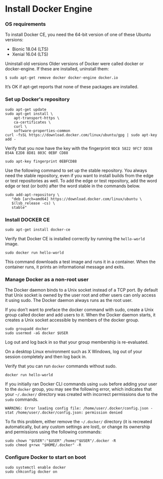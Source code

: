 # Install Docker Engine

### OS requirements
To install Docker CE, you need the 64-bit version of one of these Ubuntu versions:

- Bionic 18.04 (LTS)
- Xenial 16.04 (LTS)

Uninstall old versions
Older versions of Docker were called docker or docker-engine. If these are installed, uninstall them:

```
$ sudo apt-get remove docker docker-engine docker.io
```

It’s OK if apt-get reports that none of these packages are installed.

### Set up Docker's repository

```
sudo apt-get update
sudo apt-get install \
    apt-transport-https \
    ca-certificates \
    curl \
    software-properties-common
curl -fsSL https://download.docker.com/linux/ubuntu/gpg | sudo apt-key add -
```

Verify that you now have the key with the fingerprint `9DC8 5822 9FC7 DD38 854A E2D8 8D81 803C 0EBF CD88`

```
sudo apt-key fingerprint 0EBFCD88
```

Use the following command to set up the stable repository. You always need the stable repository, even if you want to install builds from the edge or test repositories as well. To add the edge or test repository, add the word edge or test (or both) after the word stable in the commands below.

```
sudo add-apt-repository \
   "deb [arch=amd64] https://download.docker.com/linux/ubuntu \
   $(lsb_release -cs) \
   stable"
```

### Install DOCKER CE

```
sudo apt-get install docker-ce
```

Verify that Docker CE is installed correctly by running the `hello-world` image.

```
sudo docker run hello-world
```

This command downloads a test image and runs it in a container. When the container runs, it prints an informational message and exits.

### Manage Docker as a non-root user

The Docker daemon binds to a Unix socket instead of a TCP port. By default that Unix socket is owned by the user root and other users can only access it using sudo. The Docker daemon always runs as the root user.

If you don’t want to preface the docker command with sudo, create a Unix group called docker and add users to it. When the Docker daemon starts, it creates a Unix socket accessible by members of the docker group.

```
sudo groupadd docker
sudo usermod -aG docker $USER
```

Log out and log back in so that your group membership is re-evaluated.

On a desktop Linux environment such as X Windows, log out of your session completely and then log back in.

Verify that you can run `docker` commands without sudo.

```
docker run hello-world
```

If you initially ran Docker CLI commands using `sudo` before adding your user to the `docker` group, you may see the following error, which indicates that your `~/.docker/` directory was created with incorrect permissions due to the `sudo` commands.

```
WARNING: Error loading config file: /home/user/.docker/config.json -
stat /home/user/.docker/config.json: permission denied
```

To fix this problem, either remove the `~/.docker/` directory (it is recreated automatically, but any custom settings are lost), or change its ownership and permissions using the following commands:

```
sudo chown "$USER":"$USER" /home/"$USER"/.docker -R
sudo chmod g+rwx "$HOME/.docker" -R
```

### Configure Docker to start on boot

```
sudo systemctl enable docker
sudo chkconfig docker on
```
